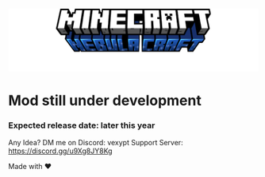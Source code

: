 ![NBCraftLogo1.png](src%2Fmain%2Fresources%2Fassets%2Fnebulacraft%2Flogo%2FNBCraftLogo1.png "Minecraft/Nebula Craft")

# Mod still under development
### Expected release date: later this year

Any Idea? DM me on Discord: vexypt
Support Server: https://discord.gg/u9Xg8JY8Kg

Made with ❤️
